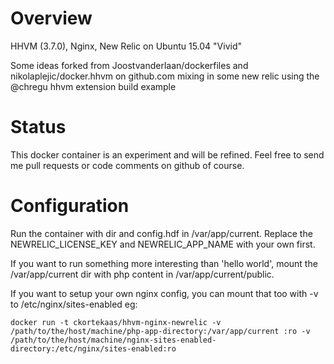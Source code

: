 Overview
========
HHVM (3.7.0), Nginx, New Relic on Ubuntu 15.04 "Vivid"

Some ideas forked from Joostvanderlaan/dockerfiles and nikolaplejic/docker.hhvm on github.com mixing in some new relic using the @chregu hhvm extension build example

Status
======
This docker container is an experiment and will be refined.  Feel free to send me pull requests or code comments on github of course.


Configuration
=============
Run the container with dir and config.hdf in /var/app/current. Replace the NEWRELIC_LICENSE_KEY and NEWRELIC_APP_NAME with your own first.

If you want to run something more interesting than 'hello world', mount the /var/app/current dir with php content in /var/app/current/public.

If you want to setup your own nginx config, you can mount that too with -v to /etc/nginx/sites-enabled eg:

```
docker run -t ckortekaas/hhvm-nginx-newrelic -v /path/to/the/host/machine/php-app-directory:/var/app/current :ro -v /path/to/the/host/machine/nginx-sites-enabled-directory:/etc/nginx/sites-enabled:ro
```
